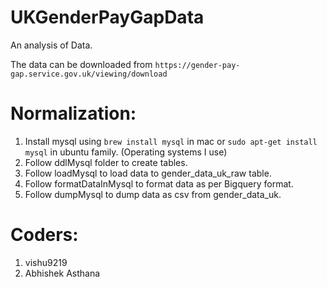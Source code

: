 # UKGenderPayGapData
An analysis of Data. 

The data can be downloaded from `https://gender-pay-gap.service.gov.uk/viewing/download`

# Normalization:
1. Install mysql using `brew install mysql` in mac or `sudo apt-get install mysql` in ubuntu family. (Operating systems I use)
2. Follow ddlMysql folder to create tables.
3. Follow loadMysql to load data to gender_data_uk_raw table.
4. Follow formatDataInMysql to format data as per Bigquery format.
5. Follow dumpMysql to dump data as csv from gender_data_uk.

# Coders:
1. vishu9219
2. Abhishek Asthana
